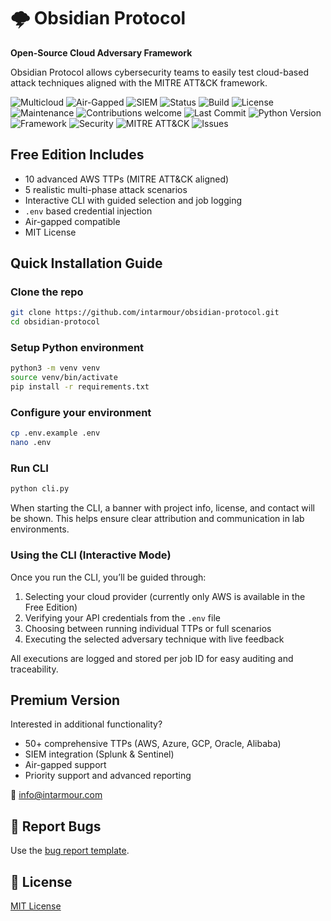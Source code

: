 # 🌩️ Obsidian Protocol 

**Open-Source Cloud Adversary Framework**

Obsidian Protocol allows cybersecurity teams to easily test cloud-based attack techniques aligned with the MITRE ATT&CK framework.

![Multicloud](https://img.shields.io/badge/Multicloud-Ready-brightgreen)
![Air-Gapped](https://img.shields.io/badge/Air--Gapped-Compatible-blue)
![SIEM](https://img.shields.io/badge/SIEM-Splunk%20%7C%20Sentinel-orange)
![Status](https://img.shields.io/badge/Status-MVP--Complete-success)
![Build](https://img.shields.io/badge/Build-Passing-brightgreen)
![License](https://img.shields.io/badge/License-MIT-blue)
![Maintenance](https://img.shields.io/badge/Maintained-yes-brightgreen)
![Contributions welcome](https://img.shields.io/badge/Contributions-Welcome-ff69b4)
![Last Commit](https://img.shields.io/github/last-commit/intarmour/obsidian-protocol)
![Python Version](https://img.shields.io/badge/Python-3.9%2B-blue)
![Framework](https://img.shields.io/badge/Built%20With-Python%20%7C%20Boto3%20%7C%20YAML-blue)
![Security](https://img.shields.io/badge/Security-First-critical)
![MITRE ATT&CK](https://img.shields.io/badge/MITRE-ATT%26CK-red)
![Issues](https://img.shields.io/github/issues/intarmour/obsidian-protocol)

## Free Edition Includes
- 10 advanced AWS TTPs (MITRE ATT&CK aligned)
- 5 realistic multi-phase attack scenarios
- Interactive CLI with guided selection and job logging
- `.env` based credential injection
- Air-gapped compatible
- MIT License

## Quick Installation Guide

### Clone the repo
```bash
git clone https://github.com/intarmour/obsidian-protocol.git
cd obsidian-protocol
```

### Setup Python environment
```bash
python3 -m venv venv
source venv/bin/activate
pip install -r requirements.txt
```

### Configure your environment
```bash
cp .env.example .env
nano .env
```


### Run CLI
```bash
python cli.py
```

When starting the CLI, a banner with project info, license, and contact will be shown. This helps ensure clear attribution and communication in lab environments.

### Using the CLI (Interactive Mode)
Once you run the CLI, you’ll be guided through:

1. Selecting your cloud provider (currently only AWS is available in the Free Edition)
2. Verifying your API credentials from the `.env` file
3. Choosing between running individual TTPs or full scenarios
4. Executing the selected adversary technique with live feedback

All executions are logged and stored per job ID for easy auditing and traceability.

## Premium Version
Interested in additional functionality?
- 50+ comprehensive TTPs (AWS, Azure, GCP, Oracle, Alibaba)
- SIEM integration (Splunk & Sentinel)
- Air-gapped support
- Priority support and advanced reporting

📧 [info@intarmour.com](mailto:info@intarmour.com)

## 🐞 Report Bugs
Use the [bug report template](.github/ISSUE_TEMPLATE/bug_report.md).

## 📄 License
[MIT License](LICENSE)

